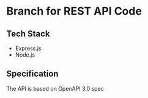 # Branch for REST API Code

## Tech Stack

- Express.js
- Node.js

## Specification

The API is based on OpenAPI 3.0 spec

